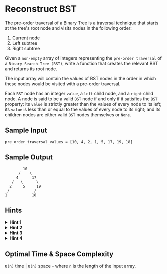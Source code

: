 # Reconstruct BST

The pre-order traversal of a Binary Tree is a traversal technique that starts at the tree's root node and visits nodes in the following order:

1. Current node
2. Left subtree
3. Right subtree

Given a `non-empty` array of integers representing the `pre-order traversal` of a `Binary Search Tree (BST)`, write a function that creates the relevant BST and returns its root node.

The input array will contain the values of BST nodes in the order in which these nodes would be visited with a pre-order traversal.

Each `BST` node has an integer `value`, a `left` child node, and a `right` child node. A node is said to be a valid `BST` node if and only if it satisfies the `BST` property: its `value` is strictly greater than the values of every node to its left; its `value` is less than or equal to the values of every node to its right; and its children nodes are either valid `BST` nodes themselves or `None`.

## Sample Input

```plaintext
pre_order_traversal_values = [10, 4, 2, 1, 5, 17, 19, 18]
```

## Sample Output

```plaintext
        10 
      /    \
     4      17
   /   \      \
  2     5     19
 /           /
1           18 
```

## Hints

<details>
<summary><b>Hint 1</b></summary>

Think about the properties of a `BST`. Looking at the `pre-order-traversal` nodes (values), how can you determine the right child of a particular node?

</details>

<details>
<summary><b>Hint 2</b></summary>

The right child of any `BST` node is simply the first node in the `pre-order` traversal whose value is larger than or equal to the particular node's value. From this, we know that the nodes in the `pre-order` traversal that come before the right child of a node must be in the left subtree of that node.

</details>

<details>
<summary><b>Hint 3</b></summary>

Once you determine the right child of any given node, you're able to generate the entire left and right subtrees of that node. You can do so by recursively creating the left and right child nodes of each subsequent node using the fact stated in `Hint #2`. A node that has no left and right children is naturally a leaf node.

</details>

<details>
<summary><b>Hint 4</b></summary>

To solve this problem with an optimal time complexity, you need to realize that it's unnecessary to locate the right child of every node. You can simply keep track of the `pre-order-traversal` position of the current node that needs to be created and try to insert that node as the left or right child of the relevant previously visited node. Since this tree is a BST, every node must satisfy the BST property; by somehow keeping track of lower and upper bounds for node values, you should be able to determine if a node can be inserted as the left or right child of another node. With this approach, you can solve this problem in linear time.

</details>

## Optimal Time & Space Complexity

`O(n)` time | `O(n)` space - where `n` is the length of the input array.
